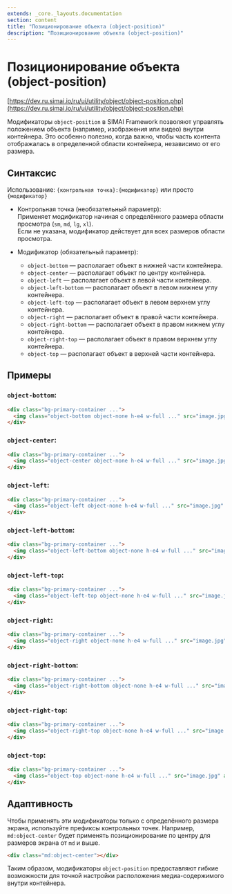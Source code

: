 ```yaml
---
extends: _core._layouts.documentation
section: content
title: "Позиционирование объекта (object-position)"
description: "Позиционирование объекта (object-position)"
---
```


# Позиционирование объекта (object-position)

[https://dev.ru.simai.io/ru/ui/utility/object/object-position.php](https://dev.ru.simai.io/ru/ui/utility/object/object-position.php)

Модификаторы `object-position` в SIMAI Framework позволяют управлять положением объекта (например, изображения или
видео) внутри контейнера. Это особенно полезно, когда важно, чтобы часть контента отображалась в определенной области
контейнера, независимо от его размера.

## Синтаксис

Использование: `{контрольная точка}:{модификатор}` или просто `{модификатор}`

- Контрольная точка (необязательный параметр):  
  Применяет модификатор начиная с определённого размера области просмотра (`sm`, `md`, `lg`, `xl`).  
  Если не указана, модификатор действует для всех размеров области просмотра.

- Модификатор (обязательный параметр):

    - `object-bottom` — располагает объект в нижней части контейнера.
    - `object-center` — располагает объект по центру контейнера.
    - `object-left` — располагает объект в левой части контейнера.
    - `object-left-bottom` — располагает объект в левом нижнем углу контейнера.
    - `object-left-top` — располагает объект в левом верхнем углу контейнера.
    - `object-right` — располагает объект в правой части контейнера.
    - `object-right-bottom` — располагает объект в правом нижнем углу контейнера.
    - `object-right-top` — располагает объект в правом верхнем углу контейнера.
    - `object-top` — располагает объект в верхней части контейнера.

## Примеры

### `object-bottom`:

```html
<div class="bg-primary-container ...">
  <img class="object-bottom object-none h-e4 w-full ..." src="image.jpg" alt="Описание">
</div>
```

### `object-center`:

```html
<div class="bg-primary-container ...">
  <img class="object-center object-none h-e4 w-full ..." src="image.jpg" alt="Описание">
</div>
```

### `object-left`:

```html
<div class="bg-primary-container ...">
  <img class="object-left object-none h-e4 w-full ..." src="image.jpg" alt="Описание">
</div>
```

### `object-left-bottom`:

```html
<div class="bg-primary-container ...">
  <img class="object-left-bottom object-none h-e4 w-full ..." src="image.jpg" alt="Описание">
</div>
```

### `object-left-top`:

```html
<div class="bg-primary-container ...">
  <img class="object-left-top object-none h-e4 w-full ..." src="image.jpg" alt="Описание">
</div>
```

### `object-right`:

```html
<div class="bg-primary-container ...">
  <img class="object-right object-none h-e4 w-full ..." src="image.jpg" alt="Описание">
</div>
```

### `object-right-bottom`:

```html
<div class="bg-primary-container ...">
  <img class="object-right-bottom object-none h-e4 w-full ..." src="image.jpg" alt="Описание">
</div>
```

### `object-right-top`:

```html
<div class="bg-primary-container ...">
  <img class="object-right-top object-none h-e4 w-full ..." src="image.jpg" alt="Описание">
</div>
```

### `object-top`:

```html
<div class="bg-primary-container ...">
  <img class="object-top object-none h-e4 w-full ..." src="image.jpg" alt="Описание">
</div>
```

## Адаптивность

Чтобы применять эти модификаторы только с определённого размера экрана, используйте префиксы контрольных точек.
Например, `md:object-center` будет применять позиционирование по центру для размеров экрана от `md` и выше.

```html
<div class="md:object-center"></div>
```

Таким образом, модификаторы `object-position` предоставляют гибкие возможности для точной настройки расположения
медиа-содержимого внутри контейнера.
